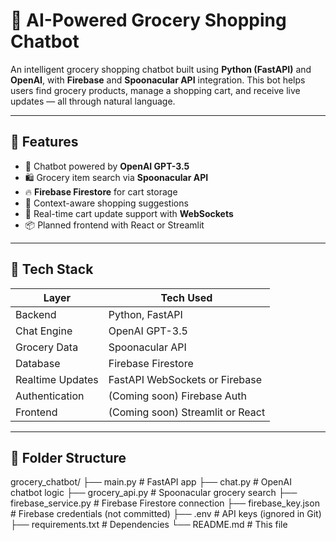 # 🛒 AI-Powered Grocery Shopping Chatbot

An intelligent grocery shopping chatbot built using **Python (FastAPI)** and **OpenAI**, with **Firebase** and **Spoonacular API** integration. This bot helps users find grocery products, manage a shopping cart, and receive live updates — all through natural language.

---

## 🚀 Features

- 🤖 Chatbot powered by **OpenAI GPT-3.5**
- 🛍 Grocery item search via **Spoonacular API**
- 🔥 **Firebase Firestore** for cart storage
- 🧠 Context-aware shopping suggestions
- 🔄 Real-time cart update support with **WebSockets**
- 📦 Planned frontend with React or Streamlit

---

## 🧱 Tech Stack

| Layer         | Tech Used                |
|--------------|--------------------------|
| Backend       | Python, FastAPI          |
| Chat Engine   | OpenAI GPT-3.5           |
| Grocery Data  | Spoonacular API          |
| Database      | Firebase Firestore       |
| Realtime Updates | FastAPI WebSockets or Firebase |
| Authentication | (Coming soon) Firebase Auth |
| Frontend      | (Coming soon) Streamlit or React |

---

## 📁 Folder Structure

grocery_chatbot/ ├── main.py # FastAPI app ├── chat.py # OpenAI chatbot logic ├── grocery_api.py # Spoonacular grocery search ├── firebase_service.py # Firebase Firestore connection ├── firebase_key.json # Firebase credentials (not committed) ├── .env # API keys (ignored in Git) ├── requirements.txt # Dependencies └── README.md # This file
